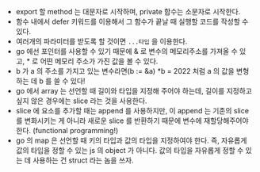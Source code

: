 - export 할 method 는 대문자로 시작하며, private 함수는 소문자로 시작한다.
- 함수 내에서 defer 키워드를 이용해서 그 함수가 끝날 때 실행할 코드를 작성할 수 있다.
- 여러개의 파라미터를 받도록 할 것이면 `...타입` 을 이용한다.
- go 에선 포인터를 사용할 수 있기 때문에 & 로 변수의 메모리주소를 가져올 수 있고, \* 로 어떤 메모리 주소가 가진 값을 볼 수 있다.
- b 가 a 의 주소를 가지고 있는 변수라면(b := &a) \*b = 2022 처럼 a 의 값을 변형하는 데 b 를 쓸 수 있다!
- go 에서 array 는 선언할 때 길이와 타입을 지정해 주어야 하는데, 길이를 지정하고 싶지 않은 경우에는 slice 라는 것을 사용한다.
- slice 에 요소를 추가할 때는 append 를 사용하지만, 이 append 는 기존의 slice 를 변화시키는 게 아니라 새로운 slice 를 반환하기 때문에 변수에 재할당해주어야 한다. (functional programming!)
- go 의 map 은 선언할 때 키의 타입과 값의 타입을 지정하여야 한다. 즉, 자유롭게 값의 타입을 정할 수 있는 js 의 object 가 아니다. 값의 타입을 자유롭게 정할 수 있는 데 사용하는 건 struct 라는 놈을 쓰자.
